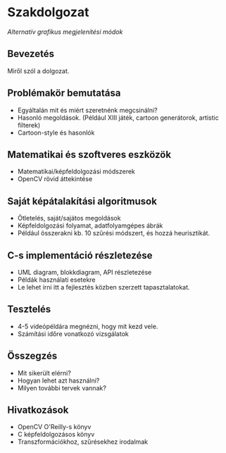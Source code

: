 # Szakdolgozat

*Alternatív grafikus megjelenítési módok*

## Bevezetés

Miről szól a dolgozat.

## Problémakör bemutatása

* Egyáltalán mit és miért szeretnénk megcsinálni?
* Hasonló megoldások. (Például XIII játék, cartoon generátorok, artistic filterek)
* Cartoon-style és hasonlók

## Matematikai és szoftveres eszközök

* Matematikai/képfeldolgozási módszerek
* OpenCV rövid áttekintése

## Saját képátalakítási algoritmusok

* Ötletelés, saját/sajátos megoldások
* Képfeldolgozási folyamat, adatfolyamgépes ábrák
* Például összerakni kb. 10 szűrési módszert, és hozzá heurisztikát.

## C-s implementáció részletezése

* UML diagram, blokkdiagram, API részletezése
* Példák használati esetekre
* Le lehet írni itt a fejlesztés közben szerzett tapasztalatokat. 

## Tesztelés

* 4-5 videópéldára megnézni, hogy mit kezd vele.
* Számítási időre vonatkozó vizsgálatok

## Összegzés

* Mit sikerült elérni?
* Hogyan lehet azt használni?
* Milyen további tervek vannak?

## Hivatkozások

* OpenCV O'Reilly-s könyv
* C képfeldolgozásos könyv
* Transzformációkhoz, szűrésekhez irodalmak

